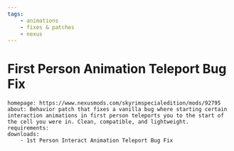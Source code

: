 ```yaml
---
tags:
    - animations
    - fixes & patches
    - nexus
---
```


# First Person Animation Teleport Bug Fix

```project_info
homepage: https://www.nexusmods.com/skyrimspecialedition/mods/92795
about: Behavior patch that fixes a vanilla bug where starting certain interaction animations in first person teleports you to the start of the cell you were in. Clean, compatible, and lightweight.
requirements:
downloads:
    - 1st Person Interact Animation Teleport Bug Fix
```
